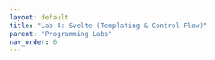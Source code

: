 ```yaml
---
layout: default
title: "Lab 4: Svelte (Templating & Control Flow)"
parent: "Programming Labs"
nav_order: 6
---
```


